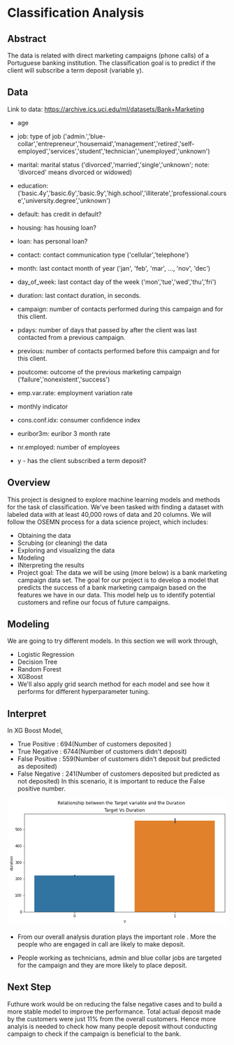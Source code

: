 # Classification Analysis



## Abstract

The data is related with direct marketing campaigns (phone calls) of a Portuguese banking institution. The classification goal is to predict if the client will subscribe a term deposit (variable y).



## Data

Link to data: https://archive.ics.uci.edu/ml/datasets/Bank+Marketing


- age 

- job: type of job ('admin.','blue-collar','entrepreneur','housemaid','management','retired','self-employed','services','student','technician','unemployed','unknown')

- marital: marital status ('divorced','married','single','unknown'; note: 'divorced' means divorced or widowed)

- education: ('basic.4y','basic.6y','basic.9y','high.school','illiterate','professional.course','university.degree','unknown')

- default: has credit in default? 

- housing: has housing loan? 

- loan: has personal loan? 

- contact: contact communication type ('cellular','telephone')

- month: last contact month of year ('jan', 'feb', 'mar', ..., 'nov', 'dec')

- day_of_week: last contact day of the week ('mon','tue','wed','thu','fri')

- duration: last contact duration, in seconds.

- campaign: number of contacts performed during this campaign and for this client.

- pdays: number of days that passed by after the client was last contacted from a previous campaign.

- previous: number of contacts performed before this campaign and for this client.

- poutcome: outcome of the previous marketing campaign ('failure','nonexistent','success')

- emp.var.rate: employment variation rate 

- monthly indicator 

- cons.conf.idx: consumer confidence index 

- euribor3m: euribor 3 month rate 

- nr.employed: number of employees 

- y - has the client subscribed a term deposit? 


## Overview

This project is designed to explore machine learning models and methods for the task of classification. We've been tasked with finding a dataset with labeled data with at least 40,000 rows of data and 20 columns. We will follow the OSEMN process for a data science project, which includes:

- Obtaining the data
- Scrubing (or cleaning) the data
- Exploring and visualizing the data
- Modeling
- INterpreting the results
- Project goal: The data we will be using (more below) is a bank marketing campaign data set. The goal for our project is to develop a model that predicts the success of a bank marketing campaign based on the features we have in our data. This model help us to identify potential customers and refine our focus of future campaigns.



## Modeling

We are going to try different models. In this section we will work through,

- Logistic Regression
- Decision Tree
- Random Forest
- XGBoost
- We'll also apply grid search method for each model and see how it performs for different hyperparameter tuning. 


## Interpret

In XG Boost Model, 
- True Positive : 694(Number of customers deposited )
- True Negative : 6744(Number of customers didn't deposit)
- False Positive : 559(Number of customers didn't deposit but predicted as deposited)
- False Negative : 241(Number of customers deposited but predicted as not deposited)
In this scenario, it is important to reduce the False positive number. 

![graph1](Images/duration.png)


- From our overall analysis duration plays the important role . More the people who are engaged in call are likely to make deposit.

- People working as technicians, admin and blue collar jobs are targeted for the campaign and they are more likely to place deposit.

## Next Step

Futhure work would be on reducing the false negative cases and to build a more stable model to improve the performance.
Total actual deposit made by the customers were just 11% from the overall customers. Hence more analyis is needed to check how many people deposit without conducting campaign to check if the campaign is beneficial to the bank.




